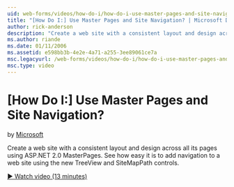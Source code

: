 ```yaml
---
uid: web-forms/videos/how-do-i/how-do-i-use-master-pages-and-site-navigation
title: "[How Do I:] Use Master Pages and Site Navigation? | Microsoft Docs"
author: rick-anderson
description: "Create a web site with a consistent layout and design across all its pages using ASP.NET 2.0 MasterPages. See how easy it is to add navigation to a web site..."
ms.author: riande
ms.date: 01/11/2006
ms.assetid: e598bb3b-4e2e-4a71-a255-3ee89061ce7a
msc.legacyurl: /web-forms/videos/how-do-i/how-do-i-use-master-pages-and-site-navigation
msc.type: video
---
```

# [How Do I:] Use Master Pages and Site Navigation?

by [Microsoft](https://github.com/microsoft)

Create a web site with a consistent layout and design across all its pages using ASP.NET 2.0 MasterPages. See how easy it is to add navigation to a web site using the new TreeView and SiteMapPath controls.

[&#9654; Watch video (13 minutes)](https://channel9.msdn.com/Blogs/ASP-NET-Site-Videos/how-do-i-use-master-pages-and-site-navigation)
